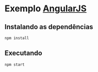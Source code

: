 # Exemplo [AngularJS](http://www.angularjs.org/)

## Instalando as dependências

```
npm install
```

## Executando

```
npm start
```

